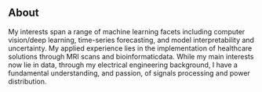 ## About

My interests span a range of machine learning facets including computer vision/deep learning, time-series forecasting, and model interpretability and uncertainty. My applied experience lies in the implementation of healthcare solutions through MRI scans and bioinformaticdata. While my main interests now lie in data, through my electrical engineering background, I have a fundamental understanding, and passion, of signals processing and power distribution.
